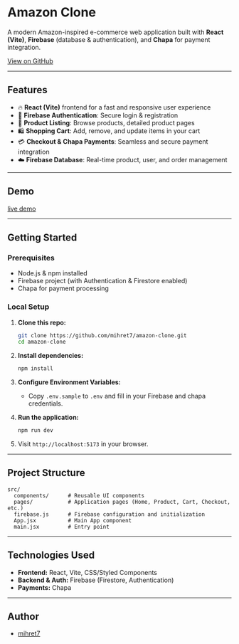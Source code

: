 # Amazon Clone

A modern Amazon-inspired e-commerce web application built with **React (Vite)**, **Firebase** (database & authentication), and **Chapa** for payment integration.

[View on GitHub](https://github.com/mihret7/amazon-clone)

---

## Features

- 🔥 **React (Vite)** frontend for a fast and responsive user experience
- 🔐 **Firebase Authentication**: Secure login & registration
- 🛒 **Product Listing**: Browse products, detailed product pages
- 🛍️ **Shopping Cart**: Add, remove, and update items in your cart
- 💳 **Checkout & Chapa Payments**: Seamless and secure payment integration
- ☁️ **Firebase Database**: Real-time product, user, and order management

---

## Demo

[live demo](https://amazon-clone-by-mihret.netlify.app)

---

## Getting Started

### Prerequisites

- Node.js & npm installed
- Firebase project (with Authentication & Firestore enabled)
- Chapa for payment processing

### Local Setup

1. **Clone this repo:**
    ```bash
    git clone https://github.com/mihret7/amazon-clone.git
    cd amazon-clone
    ```

2. **Install dependencies:**
    ```bash
    npm install
    ```

3. **Configure Environment Variables:**
    - Copy `.env.sample` to `.env` and fill in your Firebase and chapa credentials.

4. **Run the application:**
    ```bash
    npm run dev
    ```

5. Visit `http://localhost:5173` in your browser.

---

## Project Structure

```
src/
  components/      # Reusable UI components
  pages/           # Application pages (Home, Product, Cart, Checkout, etc.)
  firebase.js      # Firebase configuration and initialization
  App.jsx          # Main App component
  main.jsx         # Entry point
```

---

## Technologies Used

- **Frontend:** React, Vite, CSS/Styled Components
- **Backend & Auth:** Firebase (Firestore, Authentication)
- **Payments:** Chapa

---



## Author

- [mihret7](https://github.com/mihret7)
